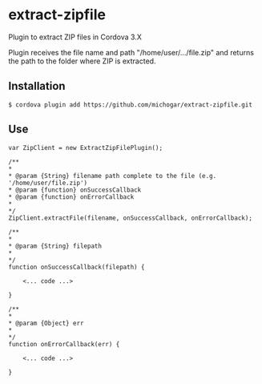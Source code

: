 extract-zipfile
===============

Plugin to extract ZIP files in Cordova 3.X

Plugin receives the file name and path "/home/user/.../file.zip" and returns the path to the folder where ZIP is extracted.

Installation
------------

	$ cordova plugin add https://github.com/michogar/extract-zipfile.git

Use
---

	var ZipClient = new ExtractZipFilePlugin();

	/**
	*
	* @param {String} filename path complete to the file (e.g. '/home/user/file.zip')
	* @param {function} onSuccessCallback
	* @param {function} onErrorCallback
	*
	*/
	ZipClient.extractFile(filename, onSuccessCallback, onErrorCallback);

	/**
	*
	* @param {String} filepath
	*
	*/
	function onSuccessCallback(filepath) {
	
		<... code ...>

	}

	/**
	*
	* @param {Object} err
	*
	*/
	function onErrorCallback(err) {
	
		<... code ...>

	}

